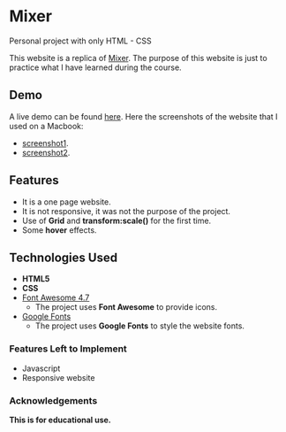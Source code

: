 # Mixer

Personal project with only HTML - CSS

This website is a replica of [Mixer](https://mixer.com/). The purpose of this website is just to practice what I have learned during the course. 

## Demo
A live demo can be found [here](https://comanezz.github.io/mixer/).
Here the screenshots of the website that I used on a Macbook:
- [screenshot1]((https://github.com/comanezz/mixer/blob/master/assets/screenshots/screenshot1.png)).
- [screenshot2]((https://github.com/comanezz/mixer/blob/master/assets/screenshots/screenshot2.png)).

## Features
- It is a one page website. 
- It is not responsive, it was not the purpose of the project.
- Use of **Grid** and **transform:scale()** for the first time.
- Some **hover** effects.

## Technologies Used 
- **HTML5**
- **CSS**
- [Font Awesome 4.7](https://fontawesome.com/v4.7.0/)
    - The project uses **Font Awesome** to provide icons.
- [Google Fonts](https://fonts.google.com/)
  - The project uses **Google Fonts** to style the website fonts.

### Features Left to Implement
- Javascript
- Responsive website

### Acknowledgements
**This is for educational use.**